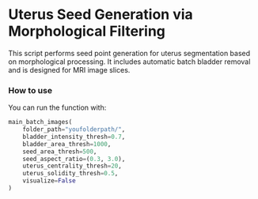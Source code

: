 # Uterus Seed Generation via Morphological Filtering

This script performs seed point generation for uterus segmentation based on morphological processing. It includes automatic batch bladder removal and is designed for MRI image slices.

### How to use

You can run the function with:

```python
main_batch_images(
    folder_path="youfolderpath/",
    bladder_intensity_thresh=0.7,
    bladder_area_thresh=1000,
    seed_area_thresh=500,
    seed_aspect_ratio=(0.3, 3.0),
    uterus_centrality_thresh=20,
    uterus_solidity_thresh=0.5,
    visualize=False  
)
